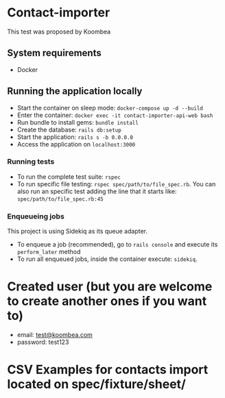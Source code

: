 # Contact-importer
This test was proposed by Koombea

## System requirements

- Docker

## Running the application locally

- Start the container on sleep mode: `docker-compose up -d --build`
- Enter the container: `docker exec -it contact-importer-api-web bash`
- Run bundle to install gems: `bundle install`
- Create the database: `rails db:setup`
- Start the application: `rails s -b 0.0.0.0`
- Access the application on `localhost:3000`

### Running tests
- To run the complete test suite: `rspec`
- To run specific file testing: `rspec spec/path/to/file_spec.rb`. You can also
run an specific test adding the line that it starts like:
`spec/path/to/file_spec.rb:45`

### Enqueueing jobs

This project is using Sidekiq as its queue adapter.
- To enqueue a job (recommended), go to `rails console` and execute its `perform_later` method
- To run all enqueued jobs, inside the container execute: `sidekiq`.

# Created user (but you are welcome to create another ones if you want to)
- email: test@koombea.com
- password: test123

# CSV Examples for contacts import located on spec/fixture/sheet/

